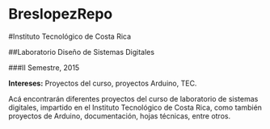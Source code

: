 # BreslopezRepo

#Instituto Tecnológico de Costa Rica              

##Laboratorio Diseño de Sistemas Digitales          



###II Semestre, 2015                     

**Intereses:** Proyectos del curso, proyectos Arduino, TEC.

Acá encontrarán diferentes proyectos del curso de laboratorio de sistemas digitales, impartido en el Instituto Tecnológico de Costa Rica, como también proyectos de Arduino, documentación, hojas técnicas, entre otros.
